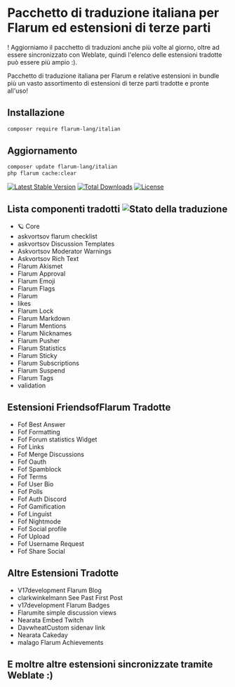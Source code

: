 # Pacchetto di traduzione italiana per Flarum ed estensioni di terze parti

! Aggiorniamo il pacchetto di traduzioni anche più volte al giorno, oltre ad essere sincronizzato con Weblate, quindi l'elenco delle estensioni tradotte può essere più ampio :).

Pacchetto di traduzione italiana per Flarum e relative estensioni in bundle più
un vasto assortimento di estensioni di terze parti tradotte e pronte all'uso!

## Installazione

```bash
composer require flarum-lang/italian
```

## Aggiornamento

```bash
composer update flarum-lang/italian
php flarum cache:clear
```
[![Latest Stable Version](https://poser.pugx.org/flarum-lang/italian/v)](//packagist.org/packages/flarum-lang/italian) [![Total Downloads](https://poser.pugx.org/justoverclock/lang-ita-extended/downloads)](//packagist.org/packages/justoverclock/lang-ita-extended) [![License](https://poser.pugx.org/justoverclock/lang-ita-extended/license)](//packagist.org/packages/justoverclock/lang-ita-extended)

## Lista componenti tradotti  <img src="https://weblate.rob006.net/widgets/flarum/it/core/svg-badge.svg" alt="Stato della traduzione" />

- 🪐 Core
- askvortsov flarum checklist
- askvortsov Discussion Templates
- Askvortsov Moderator Warnings
- Askvortsov Rich Text
- Flarum Akismet
- Flarum Approval
- Flarum Emoji
- Flarum Flags
- Flarum
- likes
- Flarum Lock
- Flarum Markdown
- Flarum Mentions
- Flarum Nicknames
- Flarum Pusher
- Flarum Statistics
- Flarum Sticky
- Flarum Subscriptions
- Flarum Suspend
- Flarum Tags
- validation

## Estensioni FriendsofFlarum Tradotte

- Fof Best Answer
- Fof Formatting
- Fof Forum statistics Widget
- Fof Links
- Fof Merge Discussions
- Fof Oauth
- Fof Spamblock
- Fof Terms
- Fof User Bio
- Fof Polls
- Fof Auth Discord
- Fof Gamification
- Fof Linguist
- Fof Nightmode
- Fof Social profile
- Fof Upload
- Fof Username Request
- Fof Share Social

## Altre Estensioni Tradotte

- V17development Flarum Blog
- clarkwinkelmann See Past First Post
- v17development Flarum Badges
- Flarumite simple discussion views
- Nearata Embed Twitch
- DavwheatCustom sidenav link
- Nearata Cakeday
- malago Flarum Achievements

## E moltre altre estensioni sincronizzate tramite Weblate :)
